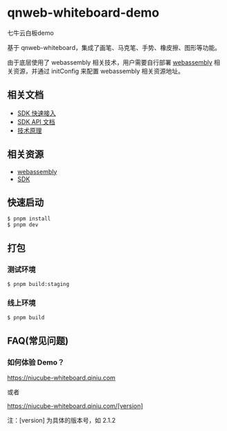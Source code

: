 # qnweb-whiteboard-demo

七牛云白板demo

基于 qnweb-whiteboard，集成了画笔、马克笔、手势、橡皮擦、图形等功能。

由于底层使用了 webassembly 相关技术，用户需要自行部署 [webassembly](./public/webassembly) 相关资源，并通过 initConfig 来配置 webassembly 相关资源地址。

## 相关文档

* [SDK 快速接入](./documents/QUICK_START.md)
* [SDK API 文档](./documents/SDK_API.md)
* [技术原理](./documents/PRINCIPLE.md)

## 相关资源

* [webassembly](./public/webassembly)
* [SDK](./public/sdk)

## 快速启动

```shell
$ pnpm install
$ pnpm dev
```

## 打包

### 测试环境

```shell
$ pnpm build:staging
```

### 线上环境

```shell
$ pnpm build
```

## FAQ(常见问题)

### 如何体验 Demo？

https://niucube-whiteboard.qiniu.com

或者

https://niucube-whiteboard.qiniu.com/[version]

注：[version] 为具体的版本号，如 2.1.2
